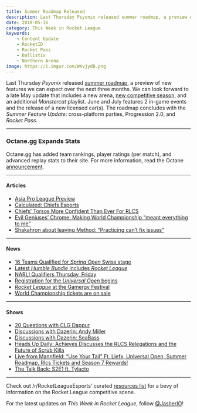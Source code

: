 ```yaml
---
title: Summer Roadmap Released
description: Last Thursday Psyonix released summer roadmap, a preview of new features we can expect over the next three months.
date: 2018-05-16
category: This Week in Rocket League
keywords:
    - Content Update
    - RocketID
    - Rocket Pass
    - Ballistix
    - Northern Arena
image: https://i.imgur.com/WKvjydB.png
---
```


Last Thursday _Psyonix_ released [summer roadmap](https://www.reddit.com/r/RocketLeague/comments/8ii3kk/rocket_league_roadmap_summer_2018/), a preview of new features we can expect over the next three months. We can look forward to a late May update that includes a new arena, [new competitive season](https://www.reddit.com/r/RocketLeague/comments/8jnng0/competitive_season_7_rewards_preview_and_season_8/), and an additional _Monstercat_ playlist. June and July features 2 in-game events and the release of a new licensed car(s). The roadmap concludes with the _Summer Feature Update_: cross-platform parties, Progression 2.0, and _Rocket Pass_.

---

### Octane.gg Expands Stats

Octane.gg has added team rankings, player ratings (per match), and advanced replay stats to their site. For more information, read the Octane [announcement](https://octane.gg/news/introducing-team-rankings-player-ratings-and-replay-stats/).

---

#### Articles

-   [Asia Pro League Preview](https://octane.gg/news/asia-pro-league-season-2-preview/)
-   [Calculated: Chiefs Esports](https://www.rocketleagueesports.com/news/calculated--8--chiefs-esports/)
-   [Chiefs’ Torsos More Confident Than Ever For RLCS](https://armchairallamericans.com/chiefs-torsos-more-confident-than-ever-for-rlcs/)
-   [Evil Geniuses’ Chrome: Making World Championship “meant everything to me”](http://rocketeers.gg/interview-evil-geniuses-chrome/)
-   [Shakahron about leaving Method: “Practicing can’t fix issues”](http://rocketeers.gg/interview-shakahron-method-the-bricks-rlrs-performance/)

---

#### News

-   [16 Teams Qualified for _Spring Open_ Swiss stage](https://twitter.com/RivalEsportsGG/status/996186246039810049)
-   [Latest _Humble Bundle_ includes _Rocket League_](https://twitter.com/humble/status/996452302587383808)
-   [NARLI Qualifiers Thursday, Friday](http://www.northernarena.ca/narli/)
-   [Registration for the _Universal Open_ begins](https://twitter.com/UniversalOpen/status/996138338556968965)
-   [_Rocket League_ at the Gamergy Festival](http://www.gamergy.es/index.php/gy9-gamergyopen-rocket)
-   [World Championship tickets are on sale](https://www.seetickets.com/event/rocket-league-world-championship/queen-elizabeth-olympic-park-copper-box-arena/1224521)

---

#### Shows

-   [20 Questions with CLG Dappur](https://www.youtube.com/watch?v=5_5JFkFGUI8&feature=share)
-   [Discussions with Dazerin: Andy Miller](https://youtu.be/KcOAsiedlNU)
-   [Discussions with Dazerin: SeaBass](https://www.youtube.com/watch?v=vH5xKgzZ0zE)
-   [Heads Up Daily: Achieves Discusses the RLCS Relegations and the Future of Scrub Killa](https://www.youtube.com/watch?v=db1k9M-Hkck)
-   [Live from Mannfield: “Use Your Tail” Ft. Liefx, Universal Open, Summer Roadmap, Rlcs Tickets and Season 7 Rewards!](http://www.lfmannfield.com/episodes/2018/5/15/ep111-use-your-tail-ft-liefx-universal-open-summer-roadmap-rlcs-tickets-and-season-7-rewards)
-   [The Talk Back: S2E1 ft. Tylacto](https://www.twitch.tv/videos/260426567)

---

Check out /r/RocketLeagueEsports' curated [resources list](https://www.reddit.com/r/RocketLeagueEsports/wiki/links) for a bevy of information on the Rocket League competitive scene.

For the latest updates on _This Week in Rocket League_, follow [@JasherIO](https://twitter.com/JasherIO)!
